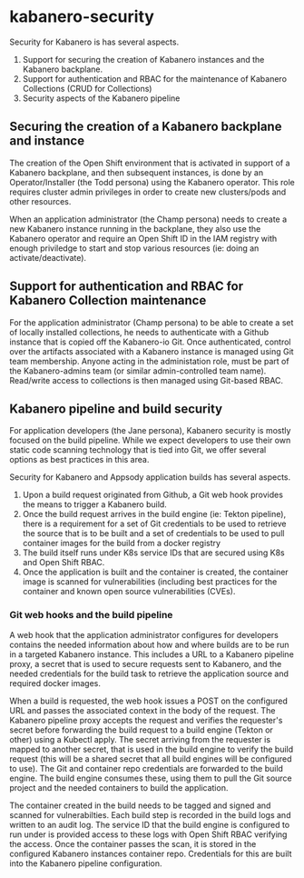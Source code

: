 # kabanero-security

Security for Kabanero is has several aspects. 
1) Support for securing the creation of Kabanero instances and the Kabanero backplane. 
2) Support for authentication and RBAC for the maintenance of Kabanero Collections (CRUD for Collections)
3) Security aspects of the Kabanero pipeline

## Securing the creation of a Kabanero backplane and instance
The creation of the Open Shift environment that is activated in support of a Kabanero backplane, and then subsequent instances, is done by an Operator/Installer (the Todd persona) using the Kabanero operator. This role requires cluster admin privileges in order to create new clusters/pods and other resources.

When an application administrator (the Champ persona) needs to create a new Kabanero instance running in the backplane, they also use the Kabanero operator and require an Open Shift ID in the IAM registry with enough priviledge to start and stop various resources (ie: doing an activate/deactivate).

## Support for authentication and RBAC for Kabanero Collection maintenance
For the application administrator (Champ persona) to be able to create a set of locally installed collections, he needs to authenticate with a Github instance that is copied off the Kabanero-io Git. Once authenticated, control over the artifacts associated with a Kabanero instance is managed using Git team membership.  Anyone acting in the administation role, must be part of the Kabanero-admins team (or similar admin-controlled team name). Read/write access to collections is then managed using Git-based RBAC.  

## Kabanero pipeline and build security
For application developers (the Jane persona), Kabanero security is mostly focused on the build pipeline. While we expect developers to use their own static code scanning technology that is tied into Git, we offer several options as best practices in this area. <add some content here about use of Appscan or Snyk in the Git PR code commit process>
  
Security for Kabanero and Appsody application builds has several aspects. 
1) Upon a build request originated from Github, a Git web hook provides the means to trigger a Kabanero build. 
2) Once the build request arrives in the build engine (ie: Tekton pipeline), there is a requirement for a set of Git credentials to be used to retrieve the source that is to be built and a set of credentials to be used to pull container images for the build from a docker registry
3) The build itself runs under K8s service IDs that are secured using K8s and Open Shift RBAC. 
4) Once the application is built and the container is created, the container image is scanned for vulnerabilities (including best practices for the container and known open source vulnerabilities (CVEs).

### Git web hooks and the build pipeline
A web hook that the application administrator configures for developers contains the needed information about how and where builds are to be run in a targeted Kabanero instance.  This includes a URL to a Kabanero pipeline proxy, a secret that is used to secure requests sent to Kabanero, and the needed credentials for the build task to retrieve the application source and required docker images.

When a build is requested, the web hook issues a POST on the configured URL and passes the associated context in the body of the request.  The Kabanero pipeline proxy accepts the request and verifies the requester's secret before forwarding the build request to a build engine (Tekton or other) using a Kubectl apply. The secret arriving from the requester is mapped to another secret, that is used in the build engine to verify the build request (this will be a shared secret that all build engines will be configured to use).   The Git and container repo credentials are forwarded to the build engine.  The build engine consumes these, using them to pull the Git source project and the needed containers to build the application.

The container created in the build needs to be tagged and signed and scanned for vulnerabilties.  Each build step is recorded in the build logs and written to an audit log.  The service ID that the build engine is configured to run under is provided access to these logs with Open Shift RBAC verifying the access. Once the container passes the scan, it is stored in the configured Kabanero instances container repo. Credentials for this are built into the Kabanero pipeline configuration.
